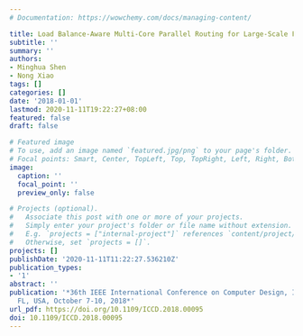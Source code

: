 ```yaml
---
# Documentation: https://wowchemy.com/docs/managing-content/

title: Load Balance-Aware Multi-Core Parallel Routing for Large-Scale FPGAs
subtitle: ''
summary: ''
authors:
- Minghua Shen
- Nong Xiao
tags: []
categories: []
date: '2018-01-01'
lastmod: 2020-11-11T19:22:27+08:00
featured: false
draft: false

# Featured image
# To use, add an image named `featured.jpg/png` to your page's folder.
# Focal points: Smart, Center, TopLeft, Top, TopRight, Left, Right, BottomLeft, Bottom, BottomRight.
image:
  caption: ''
  focal_point: ''
  preview_only: false

# Projects (optional).
#   Associate this post with one or more of your projects.
#   Simply enter your project's folder or file name without extension.
#   E.g. `projects = ["internal-project"]` references `content/project/deep-learning/index.md`.
#   Otherwise, set `projects = []`.
projects: []
publishDate: '2020-11-11T11:22:27.536210Z'
publication_types:
- '1'
abstract: ''
publication: '*36th IEEE International Conference on Computer Design, ICCD 2018, Orlando,
  FL, USA, October 7-10, 2018*'
url_pdf: https://doi.org/10.1109/ICCD.2018.00095
doi: 10.1109/ICCD.2018.00095
---
```

